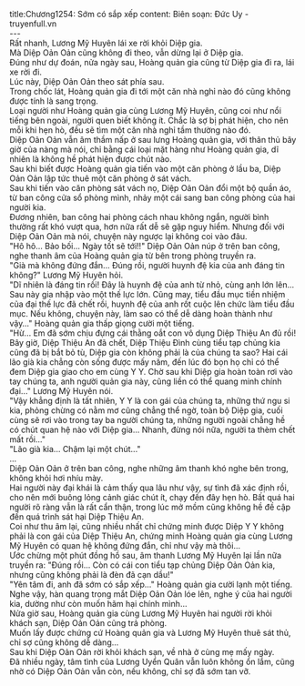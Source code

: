 title:Chương1254: Sớm có sắp xếp
content:
Biên soạn: Đức Uy - truyenfull.vn<br>---<br>Rất nhanh, Lương Mỹ Huyên lái xe rời khỏi Diệp gia.<br>Mà Diệp Oản Oản cũng không đi theo, vẫn dừng lại ở Diệp gia.<br>Đúng như dự đoán, nửa ngày sau, Hoàng quản gia cũng từ Diệp gia đi ra, lái xe rời đi.<br>Lúc này, Diệp Oản Oản theo sát phía sau.<br>Trong chốc lát, Hoàng quản gia đi tới một căn nhà nghỉ nào đó cũng không được tính là sang trọng.<br>Loại người như Hoàng quản gia cùng Lương Mỹ Huyên, cũng coi như nổi tiếng bên ngoài, người quen biết không ít. Chắc là sợ bị phát hiện, cho nên mỗi khi hẹn hò, đều sẽ tìm một căn nhà nghỉ tầm thường nào đó.<br>Diệp Oản Oản vẫn âm thầm nấp ở sau lưng Hoàng quản gia, với thân thủ bây giờ của nàng mà nói, chỉ bằng cái loại mặt hàng như Hoàng quản gia, dĩ nhiên là không hề phát hiện được chút nào.<br>Sau khi biết được Hoàng quản gia tiến vào một căn phòng ở lầu ba, Diệp Oản Oản lập tức thuê một căn phòng ở sát vách.<br>Sau khi tiến vào căn phòng sát vách nọ, Diệp Oản Oản đổi một bộ quần áo, từ ban công cửa sổ phòng mình, nhảy một cái sang ban công phòng của hai người kia.<br>Đương nhiên, ban công hai phòng cách nhau không ngắn, người bình thường rất khó vượt qua, hơn nữa rất dễ sẽ gặp nguy hiểm. Nhưng đối với Diệp Oản Oản mà nói, chuyện này ngược lại không coi vào đâu.<br>"Hô hô... Bảo bối... Ngày tốt sẽ tới!!" Diệp Oản Oản núp ở trên ban công, nghe thanh âm của Hoàng quản gia từ bên trong phòng truyền ra.<br>"Già mà không đứng đắn... Đúng rồi, người huynh đệ kia của anh đáng tin không?" Lương Mỹ Huyên hỏi.<br>"Dĩ nhiên là đáng tin rồi! Đây là huynh đệ của anh từ nhỏ, cùng anh lớn lên... Sau này gia nhập vào một thế lực lớn. Cũng may, tiểu đầu mục tiền nhiệm của đại thế lực đã chết rồi, huynh đệ của anh rốt cuộc lên chức làm tiểu đầu mục. Nếu không, chuyện này, làm sao có thể dễ dàng hoàn thành như vậy…" Hoàng quản gia thấp giọng cười một tiếng.<br>"Hừ... Em đã sớm chịu đựng cái thằng oắt con vô dụng Diệp Thiệu An đủ rồi! Bây giờ, Diệp Thiệu An đã chết, Diệp Thiệu Đình cùng tiểu tạp chủng kia cũng đã bị bắt bỏ tù, Diệp gia còn không phải là của chúng ta sao? Hai cái lão già kia chẳng còn sống được mấy năm, đến lúc đó bọn họ chỉ có thể đem Diệp gia giao cho em cùng Y Y. Chờ sau khi Diệp gia hoàn toàn rơi vào tay chúng ta, anh người quản gia này, cũng liền có thể quang minh chính đại..." Lương Mỹ Huyên nói.<br>"Vậy khẳng định là tất nhiên, Y Y là con gái của chúng ta, những thứ ngu si kia, phỏng chừng có nằm mơ cũng chẳng thể ngờ, toàn bộ Diệp gia, cuối cùng sẽ rơi vào trong tay ba người chúng ta, những người ngoài chẳng hề có chút quan hệ nào với Diệp gia... Nhanh, đừng nói nữa, người ta thèm chết mất rồi..."<br>"Lão già kia... Chậm lại một chút..."<br>...<br>Diệp Oản Oản ở trên ban công, nghe những âm thanh khó nghe bên trong, không khỏi hơi nhíu mày.<br>Hai người này đại khái là cảm thấy qua lâu như vậy, sự tình đã xác định rồi, cho nên mới buông lỏng cảnh giác chút ít, chạy đến đây hẹn hò. Bất quá hai người rõ ràng vẫn là rất cẩn thận, trong lúc mở mồm cũng không hề đề cập đến quá trình sát hại Diệp Thiệu An.<br>Coi như thu âm lại, cũng nhiều nhất chỉ chứng minh được Diệp Y Y không phải là con gái của Diệp Thiệu An, chứng minh Hoàng quản gia cùng Lương Mỹ Huyên có quan hệ không đứng đắn, chỉ như vậy mà thôi...<br>Ước chừng một phút đồng hồ sau, âm thanh Lương Mỹ Huyên lại lần nữa truyền ra: "Đúng rồi... Còn có cái con tiểu tạp chủng Diệp Oản Oản kia, nhưng cũng không phải là đèn đã cạn dầu!"<br>"Yên tâm đi, anh đã sớm có sắp xếp..." Hoàng quản gia cười lạnh một tiếng.<br>Nghe vậy, hàn quang trong mắt Diệp Oản Oản lóe lên, nghe ý của hai người kia, dường như còn muốn hãm hại chính mình...<br>Nửa giờ sau, Hoàng quản gia cùng Lương Mỹ Huyên hai người rời khỏi khách sạn, Diệp Oản Oản cũng trả phòng.<br>Muốn lấy được chứng cứ Hoàng quản gia và Lương Mỹ Huyên thuê sát thủ, chỉ sợ cũng không dễ dàng...<br>Sau khi Diệp Oản Oản rời khỏi khách sạn, về nhà ở cùng mẹ mấy ngày.<br>Đã nhiều ngày, tâm tình của Lương Uyển Quân vẫn luôn không ổn lắm, cũng nhờ có Diệp Oản Oản vẫn còn, nếu không, chỉ sợ đã sớm tan vỡ.